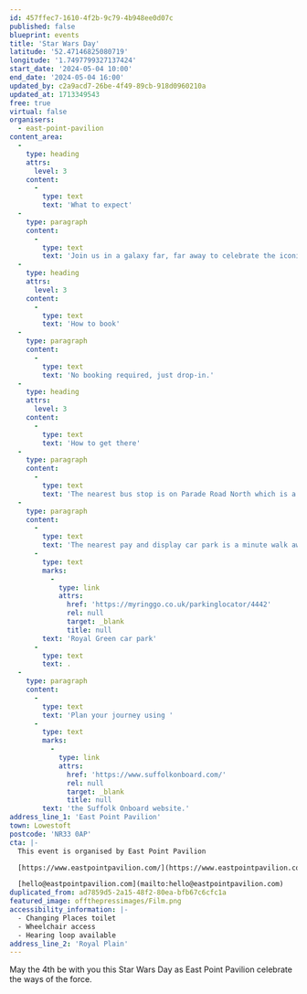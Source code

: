 ```yaml
---
id: 457ffec7-1610-4f2b-9c79-4b948ee0d07c
published: false
blueprint: events
title: 'Star Wars Day'
latitude: '52.47146825080719'
longitude: '1.7497799327137424'
start_date: '2024-05-04 10:00'
end_date: '2024-05-04 16:00'
updated_by: c2a9acd7-26be-4f49-89cb-918d0960210a
updated_at: 1713349543
free: true
virtual: false
organisers:
  - east-point-pavilion
content_area:
  -
    type: heading
    attrs:
      level: 3
    content:
      -
        type: text
        text: 'What to expect'
  -
    type: paragraph
    content:
      -
        type: text
        text: 'Join us in a galaxy far, far away to celebrate the iconic films with geeky trade stalls, meet and greets with some of your favourite characters, and much more!'
  -
    type: heading
    attrs:
      level: 3
    content:
      -
        type: text
        text: 'How to book'
  -
    type: paragraph
    content:
      -
        type: text
        text: 'No booking required, just drop-in.'
  -
    type: heading
    attrs:
      level: 3
    content:
      -
        type: text
        text: 'How to get there'
  -
    type: paragraph
    content:
      -
        type: text
        text: 'The nearest bus stop is on Parade Road North which is a three minute walk from East Point Pavilion. There is a selection of buses which connect us to the town centre for example, No X2, X22 and 109.'
  -
    type: paragraph
    content:
      -
        type: text
        text: 'The nearest pay and display car park is a minute walk away at '
      -
        type: text
        marks:
          -
            type: link
            attrs:
              href: 'https://myringgo.co.uk/parkinglocator/4442'
              rel: null
              target: _blank
              title: null
        text: 'Royal Green car park'
      -
        type: text
        text: .
  -
    type: paragraph
    content:
      -
        type: text
        text: 'Plan your journey using '
      -
        type: text
        marks:
          -
            type: link
            attrs:
              href: 'https://www.suffolkonboard.com/'
              rel: null
              target: _blank
              title: null
        text: 'the Suffolk Onboard website.'
address_line_1: 'East Point Pavilion'
town: Lowestoft
postcode: 'NR33 0AP'
cta: |-
  This event is organised by East Point Pavilion

  [https://www.eastpointpavilion.com/](https://www.eastpointpavilion.com/)

  [hello@eastpointpavilion.com](mailto:hello@eastpointpavilion.com)
duplicated_from: ad7859d5-2a15-48f2-80ea-bfb67c6cfc1a
featured_image: offthepressimages/Film.png
accessibility_information: |-
  - Changing Places toilet
  - Wheelchair access
  - Hearing loop available
address_line_2: 'Royal Plain'
---
```

May the 4th be with you this Star Wars Day as East Point Pavilion celebrate the ways of the force.